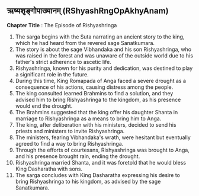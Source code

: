 ## ऋष्यशृङ्गोपाख्यानम् (RShyashRngOpAkhyAnam)
**Chapter Title** : The Episode of Rishyashringa

1. The sarga begins with the Suta narrating an ancient story to the king, which he had heard from the revered sage Sanatkumara.
2. The story is about the sage Vibhandaka and his son Rishyashringa, who was raised in the forest and was unaware of the outside world due to his father's strict adherence to ascetic life.
3. Rishyashringa, known for his purity and dedication, was destined to play a significant role in the future.
4. During this time, King Romapada of Anga faced a severe drought as a consequence of his actions, causing distress among the people.
5. The king consulted learned Brahmins to find a solution, and they advised him to bring Rishyashringa to the kingdom, as his presence would end the drought.
6. The Brahmins suggested that the king offer his daughter Shanta in marriage to Rishyashringa as a means to bring him to Anga.
7. The king, after deliberation with his ministers, decided to send his priests and ministers to invite Rishyashringa.
8. The ministers, fearing Vibhandaka's wrath, were hesitant but eventually agreed to find a way to bring Rishyashringa.
9. Through the efforts of courtesans, Rishyashringa was brought to Anga, and his presence brought rain, ending the drought.
10. Rishyashringa married Shanta, and it was foretold that he would bless King Dasharatha with sons.
11. The sarga concludes with King Dasharatha expressing his desire to bring Rishyashringa to his kingdom, as advised by the sage Sanatkumara.
